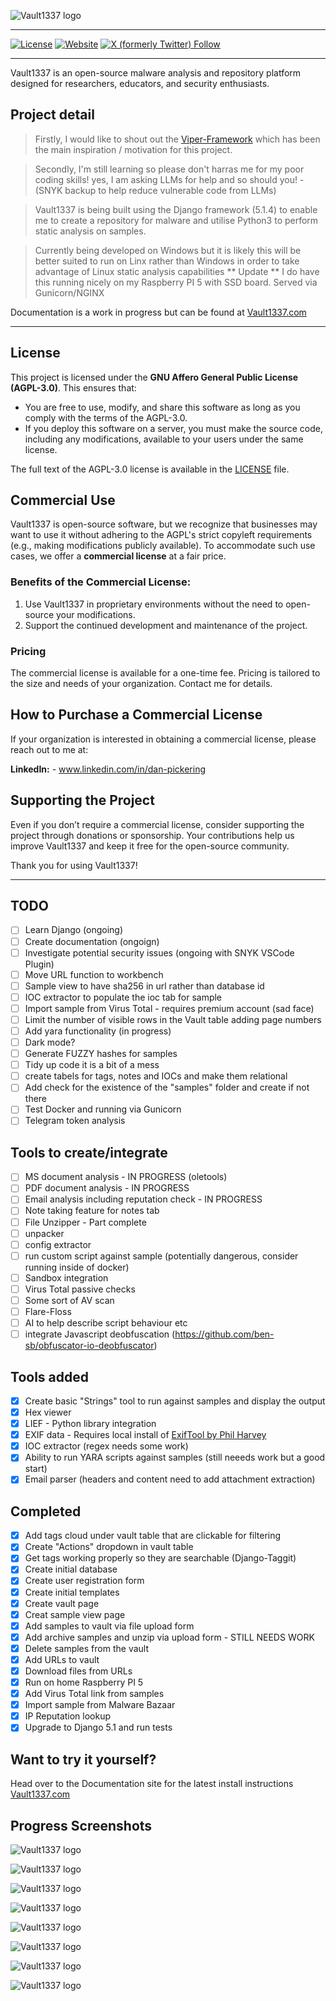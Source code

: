 ![Vault1337 logo](/vault/static/images/logos/png/logo-no-background.png "Vault1337 Logo")

---

[![License](https://img.shields.io/badge/AGPL-3.0--Clause-blue.svg)](https://github.com/DanDreadless/Vault1337/blob/main/LICENSE) [![Website](https://img.shields.io/website?url=https%3A%2F%2Fwww.vault1337.com%2F&label=Vault1337&link=https%3A%2F%2Fwww.vault1337.com%2F)](https://www.vault1337.com/)
 [![X (formerly Twitter) Follow](https://img.shields.io/twitter/follow/DanDreadless?link=https%3A%2F%2Fx.com%2FDanDreadless)](https://x.com/DanDreadless)

---

Vault1337 is an open-source malware analysis and repository platform designed for researchers, educators, and security enthusiasts.

## Project detail
> Firstly, I would like to shout out the [Viper-Framework](https://github.com/viper-framework) which has been the main inspiration /  motivation for this project.

> Secondly, I'm still learning so please don't harras me for my poor coding skills! yes, I am asking LLMs for help and so should you! - (SNYK backup to help reduce vulnerable code from LLMs)

> Vault1337 is being built using the Django framework (5.1.4) to enable me to create a repository for malware and utilise Python3 to perform static analysis on samples.

> Currently being developed on Windows but it is likely this will be better suited to run on Linx rather than Windows in order to take advantage of Linux static analysis capabilities
>  ** Update ** I do have this running nicely on my Raspberry PI 5 with SSD board. Served via Gunicorn/NGINX

Documentation is a work in progress but can be found at [Vault1337.com](https://www.vault1337.com)

---

## License

This project is licensed under the **GNU Affero General Public License (AGPL-3.0)**. This ensures that:
- You are free to use, modify, and share this software as long as you comply with the terms of the AGPL-3.0.
- If you deploy this software on a server, you must make the source code, including any modifications, available to your users under the same license.

The full text of the AGPL-3.0 license is available in the [LICENSE](LICENSE) file.

## Commercial Use

Vault1337 is open-source software, but we recognize that businesses may want to use it without adhering to the AGPL's strict copyleft requirements (e.g., making modifications publicly available). To accommodate such use cases, we offer a **commercial license** at a fair price.

### Benefits of the Commercial License:
1. Use Vault1337 in proprietary environments without the need to open-source your modifications.
2. Support the continued development and maintenance of the project.

### Pricing
The commercial license is available for a one-time fee. Pricing is tailored to the size and needs of your organization. Contact me for details.

## How to Purchase a Commercial License
If your organization is interested in obtaining a commercial license, please reach out to me at:

**LinkedIn:** - www.linkedin.com/in/dan-pickering

## Supporting the Project
Even if you don’t require a commercial license, consider supporting the project through donations or sponsorship. Your contributions help us improve Vault1337 and keep it free for the open-source community.

Thank you for using Vault1337!

---

## TODO

- [ ] Learn Django (ongoing)
- [ ] Create documentation (ongoign)
- [ ] Investigate potential security issues (ongoing with SNYK VSCode Plugin)
- [ ] Move URL function to workbench
- [ ] Sample view to have sha256 in url rather than database id
- [ ] IOC extractor to populate the ioc tab for sample
- [ ] Import sample from Virus Total - requires premium account (sad face)
- [ ] Limit the number of visible rows in the Vault table adding page numbers
- [ ] Add yara functionality (in progress)
- [ ] Dark mode?
- [ ] Generate FUZZY hashes for samples
- [ ] Tidy up code it is a bit of a mess
- [ ] create tabels for tags, notes and IOCs and make them relational
- [ ] Add check for the existence of the "samples" folder and create if not there
- [ ] Test Docker and running via Gunicorn
- [ ] Telegram token analysis

## Tools to create/integrate

- [ ] MS document analysis - IN PROGRESS (oletools)
- [ ] PDF document analysis - IN PROGRESS
- [ ] Email analysis including reputation check - IN PROGRESS
- [ ] Note taking feature for notes tab
- [ ] File Unzipper - Part complete
- [ ] unpacker
- [ ] config extractor
- [ ] run custom script against sample (potentially dangerous, consider running inside of docker)
- [ ] Sandbox integration
- [ ] Virus Total passive checks
- [ ] Some sort of AV scan
- [ ] Flare-Floss
- [ ] AI to help describe script behaviour etc
- [ ] integrate Javascript deobfuscation (https://github.com/ben-sb/obfuscator-io-deobfuscator)

## Tools added 

- [x] Create basic "Strings" tool to run against samples and display the output
- [x] Hex viewer
- [x] LIEF - Python library integration
- [x] EXIF data - Requires local install of [ExifTool by Phil Harvey](https://exiftool.org/)
- [x] IOC extractor (regex needs some work)
- [x] Ability to run YARA scripts against samples (still neeeds work but a good start)
- [x] Email parser (headers and content need to add attachment extraction) 

##  Completed

- [x] Add tags cloud under vault table that are clickable for filtering
- [x] Create "Actions" dropdown in vault table
- [x] Get tags working properly so they are searchable (Django-Taggit)
- [x] Create initial database
- [x] Create user registration form
- [x] Create initial templates
- [x] Create vault page
- [x] Creat sample view page
- [x] Add samples to vault via file upload form
- [x] Add archive samples and unzip via upload form - STILL NEEDS WORK
- [x] Delete samples from the vault
- [x] Add URLs to vault
- [X] Download files from URLs
- [x] Run on home Raspberry PI 5
- [x] Add Virus Total link from samples
- [x] Import sample from Malware Bazaar
- [x] IP Reputation lookup
- [x] Upgrade to Django 5.1 and run tests

## Want to try it yourself?

Head over to the Documentation site for the latest install instructions [Vault1337.com](https://www.vault1337.com)

## Progress Screenshots

![Vault1337 logo](/vault/static/images/screenshots/Home_Screen_loggedIn.png "Home Screen Logged In")

![Vault1337 logo](/vault/static/images/screenshots/Vault.png "Vault")

![Vault1337 logo](/vault/static/images/screenshots/Sample_View.png "Sample View")

![Vault1337 logo](/vault/static/images/screenshots/Tool_View_Strings.png "Strings Tool In Use")

![Vault1337 logo](/vault/static/images/screenshots/Tool_View_LIEF.png "LIEF parser Tool In Use")

![Vault1337 logo](/vault/static/images/screenshots/create_yara.png "Yara")

![Vault1337 logo](/vault/static/images/screenshots/ip_rep_1.png "IP Reputation")

![Vault1337 logo](/vault/static/images/screenshots/ip_rep_2.png "IP Reputation")

